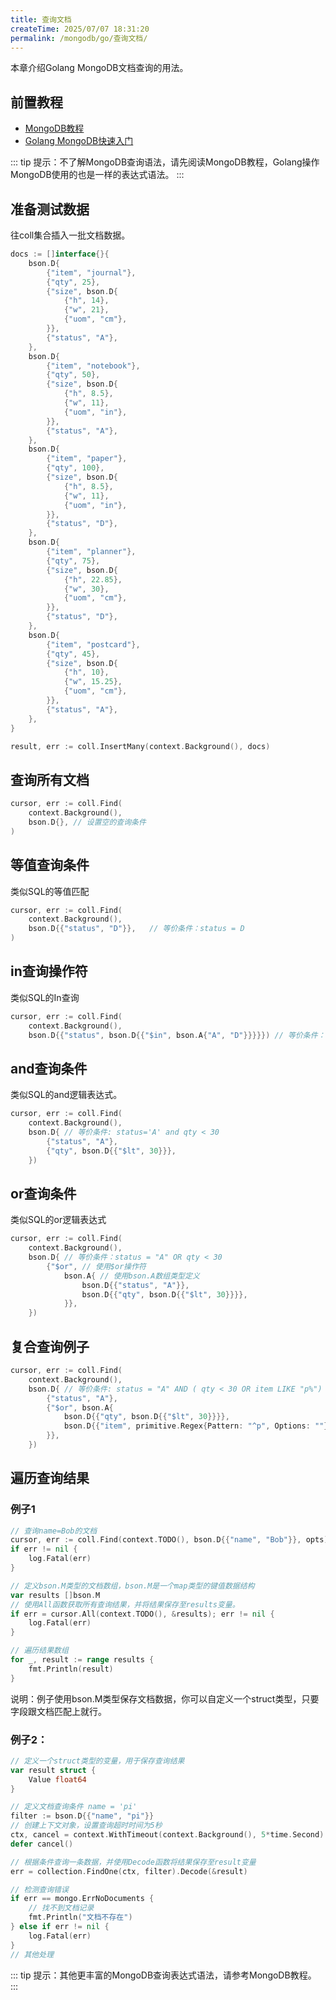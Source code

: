 ```yaml
---
title: 查询文档
createTime: 2025/07/07 18:31:20
permalink: /mongodb/go/查询文档/
---
```

本章介绍Golang MongoDB文档查询的用法。

## 前置教程
- <a href='/#/数据库/mongodb/README'>MongoDB教程</a>
- <a href='/#/编程语言/golang/MongoDB/fast_induction'>Golang MongoDB快速入门</a>

::: tip 提示：不了解MongoDB查询语法，请先阅读MongoDB教程，Golang操作MongoDB使用的也是一样的表达式语法。
:::

## 准备测试数据
往coll集合插入一批文档数据。

```go
docs := []interface{}{
    bson.D{
        {"item", "journal"},
        {"qty", 25},
        {"size", bson.D{
            {"h", 14},
            {"w", 21},
            {"uom", "cm"},
        }},
        {"status", "A"},
    },
    bson.D{
        {"item", "notebook"},
        {"qty", 50},
        {"size", bson.D{
            {"h", 8.5},
            {"w", 11},
            {"uom", "in"},
        }},
        {"status", "A"},
    },
    bson.D{
        {"item", "paper"},
        {"qty", 100},
        {"size", bson.D{
            {"h", 8.5},
            {"w", 11},
            {"uom", "in"},
        }},
        {"status", "D"},
    },
    bson.D{
        {"item", "planner"},
        {"qty", 75},
        {"size", bson.D{
            {"h", 22.85},
            {"w", 30},
            {"uom", "cm"},
        }},
        {"status", "D"},
    },
    bson.D{
        {"item", "postcard"},
        {"qty", 45},
        {"size", bson.D{
            {"h", 10},
            {"w", 15.25},
            {"uom", "cm"},
        }},
        {"status", "A"},
    },
}

result, err := coll.InsertMany(context.Background(), docs)
```

## 查询所有文档
```go
cursor, err := coll.Find(
    context.Background(),
    bson.D{}, // 设置空的查询条件
)
```

## 等值查询条件

类似SQL的等值匹配
```go
cursor, err := coll.Find(
    context.Background(),
    bson.D{{"status", "D"}},   // 等价条件：status = D
)
```

## in查询操作符

类似SQL的In查询
```go
cursor, err := coll.Find(
    context.Background(),
    bson.D{{"status", bson.D{{"$in", bson.A{"A", "D"}}}}}) // 等价条件： status in ('A', 'D')
```

## and查询条件

类似SQL的and逻辑表达式。
```go
cursor, err := coll.Find(
    context.Background(),
    bson.D{ // 等价条件: status='A' and qty < 30 
        {"status", "A"},
        {"qty", bson.D{{"$lt", 30}}},
    })
```

## or查询条件

类似SQL的or逻辑表达式
```go
cursor, err := coll.Find(
    context.Background(),
    bson.D{ // 等价条件：status = "A" OR qty < 30
        {"$or", // 使用$or操作符
            bson.A{ // 使用bson.A数组类型定义
                bson.D{{"status", "A"}},
                bson.D{{"qty", bson.D{{"$lt", 30}}}},
            }},
    })
```

## 复合查询例子
```go
cursor, err := coll.Find(
    context.Background(),
    bson.D{ // 等价条件: status = "A" AND ( qty < 30 OR item LIKE "p%")
        {"status", "A"},
        {"$or", bson.A{
            bson.D{{"qty", bson.D{{"$lt", 30}}}},
            bson.D{{"item", primitive.Regex{Pattern: "^p", Options: ""}}},
        }},
    })
```

## 遍历查询结果
### 例子1
```go
// 查询name=Bob的文档
cursor, err := coll.Find(context.TODO(), bson.D{{"name", "Bob"}}, opts)
if err != nil {
    log.Fatal(err)
}

// 定义bson.M类型的文档数组，bson.M是一个map类型的键值数据结构
var results []bson.M
// 使用All函数获取所有查询结果，并将结果保存至results变量。
if err = cursor.All(context.TODO(), &results); err != nil {
    log.Fatal(err)
}

// 遍历结果数组
for _, result := range results {
    fmt.Println(result)
}
```
说明：例子使用bson.M类型保存文档数据，你可以自定义一个struct类型，只要字段跟文档匹配上就行。

### 例子2：
```go
// 定义一个struct类型的变量，用于保存查询结果
var result struct {
    Value float64
}

// 定义文档查询条件 name = 'pi'
filter := bson.D{{"name", "pi"}}
// 创建上下文对象，设置查询超时时间为5秒
ctx, cancel = context.WithTimeout(context.Background(), 5*time.Second)
defer cancel()

// 根据条件查询一条数据，并使用Decode函数将结果保存至result变量
err = collection.FindOne(ctx, filter).Decode(&result)

// 检测查询错误
if err == mongo.ErrNoDocuments {
    // 找不到文档记录
    fmt.Println("文档不存在")
} else if err != nil {
    log.Fatal(err)
}
// 其他处理
```
::: tip 提示：其他更丰富的MongoDB查询表达式语法，请参考MongoDB教程。
:::